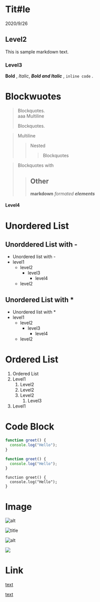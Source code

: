 # Tit#le

2020/9/26

## Level2

This is sample markdown text.

### Level3

**Bold** , _Italic_, **_Bold and Italic_** , `inline code` .

# Blockwuotes

> Blockquotes.  
> aaa
> Multiline
>
> Blockquotes.

> Multiline
>
> > Nested
> >
> > > Blockquotes

> Blockquotes with
>
> > ## Other
> >
> > **markdown** _formated_ **_elements_**

#### Level4

# Unordered List

## Unorddered List with -

- Unordered list with -
- level1
  - level2
    - level3
      - level4
  - level2

## Unordered List with \*

- Unordered list with \*
- level1
  - level2
    - level3
      - level4
  - level2

# Ordered List

1. Ordered List
1. Level1
   1. Level2
   2. Level2
   3. Level2
      1. Level3
1. Level1

# Code Block

```js:hello.js
function greet() {
  console.log("Hello");
}
```

```js
function greet() {
  console.log("Hello");
}
```

```
function greet() {
  console.log("Hello");
}
```

# Image

![alt](https://test-image-store.examle.com/test.png "title")

![](https://test-image-store.examle.com/test.png "title")

![alt](https://test-image-store.examle.com/test.png)

![](https://test-image-store.examle.com/test.png)

# Link

[text](https://test-image-store.examle.com)

[text](https://test-image-store.examle.com "title")
